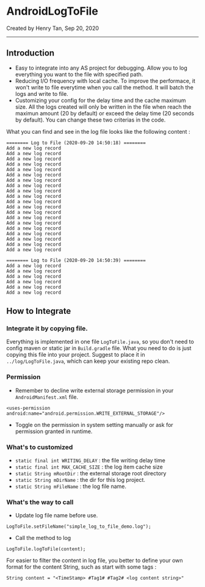 # AndroidLogToFile

Created by Henry Tan, Sep 20, 2020

----

## Introduction

* Easy to integrate into any AS project for debugging. Allow you to log everything you want to the file with specified path.
* Reducing I/O frequency with local cache. To improve the performace, it won't write to file everytime when you call the method. It will batch the logs and write to file.
* Customizing your config for the delay time and the cache maximum size. All the logs created will only be written in the file when reach the maximun amount (20 by default) or exceed the delay time (20 seconds by default). You can change these two criterias
in the code.

What you can find and see in the log file looks like the following content : 

```
======== Log to File (2020-09-20 14:50:18) ========
Add a new log record
Add a new log record
Add a new log record
Add a new log record
Add a new log record
Add a new log record
Add a new log record
Add a new log record
Add a new log record
Add a new log record
Add a new log record
Add a new log record
Add a new log record
Add a new log record
Add a new log record
Add a new log record
Add a new log record
Add a new log record
Add a new log record
Add a new log record

======== Log to File (2020-09-20 14:50:39) ========
Add a new log record
Add a new log record
Add a new log record
Add a new log record
Add a new log record
Add a new log record
```

## How to Integrate

### Integrate it by copying file.
Everything is implemented in one file `LogToFile.java`, so you don't need to config maven or static jar in `Build.gradle` file. What you need to do is just copying this file into your project. Suggest to place it in `../log/LogToFile.java`, which can keep your existing repo clean.

### Permission
* Remember to decline write external storage permission in your `AndroidManifest.xml` file.

```
<uses-permission android:name="android.permission.WRITE_EXTERNAL_STORAGE"/>
```

* Toggle on the permission in system setting manually or ask for permission granted in runtime.


### What's to customized
* `static final int WRITING_DELAY` : the file writing delay time
* `static final int MAX_CACHE_SIZE` : the log item cache size
* `static String mRootDir` : the external storage root directory
* `static String mDirName` : the dir for this log project.
* `static String mFileName` : the log file name.
 
### What's the way to call

* Update log file name before use.

```
LogToFile.setFileName("simple_log_to_file_demo.log");

```

* Call the method to log

```
LogToFile.logToFile(content);
```

For easier to filter the content in log file, you better to define your own format for the content String, such as start with some tags : 

```
String content = "<TimeStamp> #Tag1# #Tag2# <log content string>"
```
